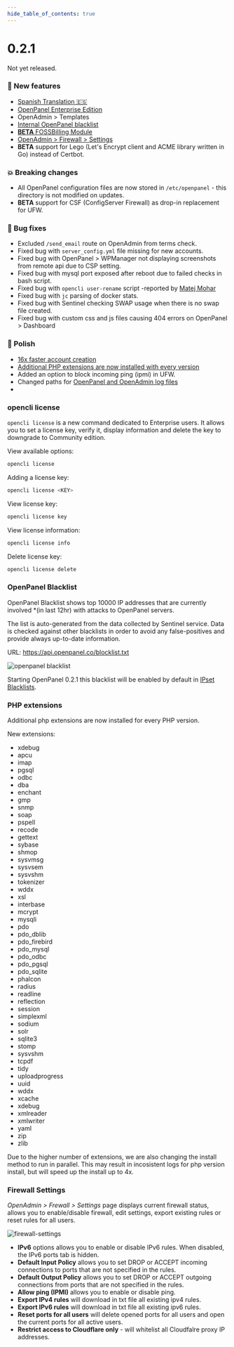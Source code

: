 ```yaml
--- 
hide_table_of_contents: true
---
```



# 0.2.1

Not yet released.

### 🚀 New features
- [Spanish Translation 🇪🇸](https://community.openpanel.co/d/59-hablas-espanol-spanish-translation-for-openpanel)
- [OpenPanel Enterprise Edition](/product/openpanel-premium-control-panel/)
- OpenAdmin > Templates
- [Internal OpenPanel blacklist](#openpanel-blacklist)
- [**BETA** FOSSBilling Module](https://github.com/stefanpejcic/FOSSBilling-OpenPanel)
- [OpenAdmin > Firewall > Settings](#firewall-settings)
- **BETA** support for Lego (Let's Encrypt client and ACME library written in Go) instead of Certbot.


### 💥 Breaking changes
- All OpenPanel configuration files are now stored in `/etc/openpanel` - this directory is not modified on updates.
- **BETA** support for CSF (ConfigServer Firewall) as drop-in replacement for UFW.

### 🐛 Bug fixes
- Excluded `/send_email` route on OpenAdmin from terms check.
- Fixed bug with `server_config.yml` file missing for new accounts.
- Fixed bug with OpenPanel > WPManager not displaying screenshots from remote api due to CSP setting.
- Fixed bug with mysql port exposed after reboot due to failed checks in bash script.
- Fixed bug with `opencli user-rename` script -reported by [Matej Mohar](https://github.com/matejmohar)
- Fixed bug with `jc` parsing of docker stats.
- Fixed bug with Sentinel checking SWAP usage when there is no swap file created.
- Fixed bug with custom css and js files causing 404 errors on OpenPanel > Dashboard


### 💅 Polish
- [16x faster account creation](https://openpanel.co/blog/how-we-decreased-bash-script-execution-by-16x-for-openpanel/#initial-challenges)
- [Additional PHP extensions are now installed with every version](#php-extensions)
- Added an option to block incoming ping (ipmi) in UFW.
- Changed paths for [OpenPanel and OpenAdmin log files](https://dev.openpanel.co/logs.html#Logs)
- 


### opencli license

`opencli license`  is a new command dedicated to Enterprise users. It allows you to set a license key, verify it, display information and delete the key to downgrade to Community edition.


View available options:
```bash
opencli license
```

Adding a license key:
```bash
opencli license <KEY>
```

View license key:
```bash
opencli license key
```

View license information:
```bash
opencli license info
```
Delete license key:
```bash
opencli license delete
```

### OpenPanel Blacklist

OpenPanel Blacklist shows top 10000 IP addresses that are currently involved *(in last 12hr) with attacks to OpenPanel servers.

The list is auto-generated from the data collected by Sentinel service. Data is checked against other blacklists in order to avoid any false-positives and provide always up-to-date information.

URL: https://api.openpanel.co/blocklist.txt

![openpanel blacklist](https://i.postimg.cc/N0QncRRt/2024-06-08-13-45.png)

Starting OpenPanel 0.2.1 this blacklist will be enabled by default in [IPset Blacklists](/docs/changelog/0.1.9/#ipset-blacklists).


### PHP extensions

Additional php extensions are now installed for every PHP version.

New extensions:
- xdebug
- apcu
- imap
- pgsql
- odbc
- dba
- enchant
- gmp
- snmp
- soap
- pspell
- recode
- gettext
- sybase
- shmop
- sysvmsg
- sysvsem
- sysvshm
- tokenizer
- wddx
- xsl
- interbase
- mcrypt
- mysqli
- pdo
- pdo_dblib
- pdo_firebird
- pdo_mysql
- pdo_odbc
- pdo_pgsql
- pdo_sqlite
- phalcon
- radius
- readline
- reflection
- session
- simplexml
- sodium
- solr
- sqlite3
- stomp
- sysvshm
- tcpdf
- tidy
- uploadprogress
- uuid
- wddx
- xcache
- xdebug
- xmlreader
- xmlwriter
- yaml
- zip
- zlib

Due to the higher number of extensions, we are also changing the install method to run in parallel. This may result in incosistent logs for php version install, but will speed up the install up to 4x.

### Firewall Settings

*OpenAdmin > Frewall > Settings* page displays current firewall status, allows you to enable/disable firewall, edit settings, export existing rules or reset rules for all users.

![firewall-settings](https://i.postimg.cc/NFGZm1Lx/2024-06-11-12-25.png)

- **IPv6** options allows you to enable or disable IPv6 rules. When disabled, the IPv6 ports tab is hidden.
- **Default Input Policy** allows you to set DROP or ACCEPT incoming connections to ports that are not specified in the rules.
- **Default Output Policy** allows you to set DROP or ACCEPT outgoing connections from ports that are not specified in the rules.
- **Allow ping (IPMI)** allows you to enable or disable ping.
- **Export IPv4 rules** will download in txt file all existing ipv4 rules.
- **Export IPv6 rules** will download in txt file all existing ipv6 rules.
- **Reset ports for all users** will delete opened ports for all users and open the current ports for all active users.
- **Restrict access to Cloudflare only** - will whitelist all Cloudfalre proxy IP addresses.

